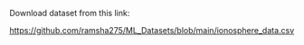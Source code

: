 Download dataset from this link:

https://github.com/ramsha275/ML_Datasets/blob/main/ionosphere_data.csv
